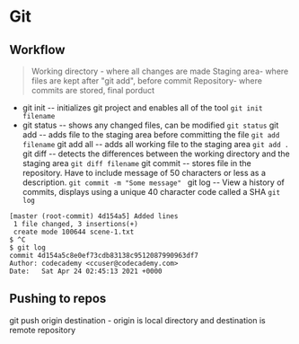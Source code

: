 # Git 
## Workflow
> Working directory - where all changes are made 
> Staging area- where files are kept after "git add", before commit
> Repository- where commits are stored, final porduct

- git init -- initializes git project and enables all of the tool
```git init filename```
- git status -- shows any changed files, can be modified
```git status```
git add -- adds file to the staging area before committing the file
```git add filename```
git add all -- adds all working file to the staging area
``` git add . ```
git diff -- detects the differences between the working directory and the staging area
```git diff filename```
git commit -- stores file in the repository. Have to include message of 50 characters or less as a description.
```git commit -m "Some message" ```
git log -- View a history of commits, displays using a unique 40 character code called a SHA
```git log```
``` $ git commit -m "Added lines"
[master (root-commit) 4d154a5] Added lines
 1 file changed, 3 insertions(+)
 create mode 100644 scene-1.txt
$ ^C
$ git log
commit 4d154a5c8e0ef73cdb83138c9512087990963df7
Author: codecademy <ccuser@codecademy.com>
Date:   Sat Apr 24 02:45:13 2021 +0000 
```
## Pushing to repos
git push origin destination - origin is local directory and destination is remote repository

